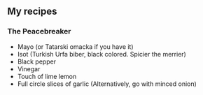 ## My recipes

### The Peacebreaker
- Mayo (or Tatarski omacka if you have it)
- Isot (Turkish Urfa biber, black colored. Spicier the merrier)
- Black pepper
- Vinegar
- Touch of lime lemon
- Full circle slices of garlic (Alternatively, go with minced onion)

